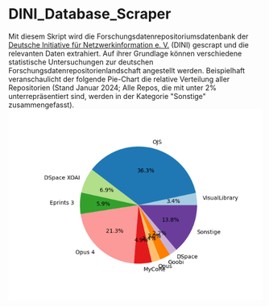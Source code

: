 # DINI_Database_Scraper
Mit diesem Skript wird die Forschungsdatenrepositoriumsdatenbank der [Deutsche Initiative für Netzwerkinformation e. V.](https://dini.de/dienste-projekte/publikationsdienste) (DINI) gescrapt und die relevanten Daten extrahiert. Auf ihrer Grundlage können verschiedene statistische Untersuchungen zur deutschen Forschungsdatenrepositorienlandschaft angestellt werden. Beispielhaft veranschaulicht der folgende Pie-Chart die relative Verteilung aller Repositorien (Stand Januar 2024; Alle Repos, die mit unter 2% unterrepräsentiert sind, werden in der Kategorie "Sonstige" zusammengefasst).
![Die relative Verteilung der genutzten Software für deutsche Forschungsdatenrepositorien](relative_distribution_repos.png)
